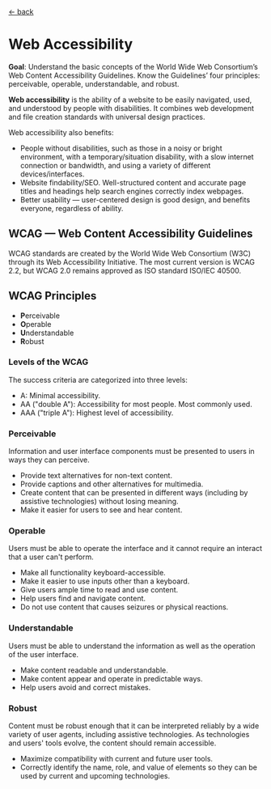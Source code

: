 [&larr; back](index.md)

# Web Accessibility

**Goal**: Understand the basic concepts of the World Wide Web Consortium’s Web Content Accessibility Guidelines. Know the Guidelines’ four principles: perceivable, operable, understandable, and robust.

**Web accessibility** is the ability of a website to be easily navigated, used, and understood by people with disabilities. It combines web development and file creation standards with universal design practices.

Web accessibility also benefits:
* People without disabilities, such as those in a noisy or bright environment, with a temporary/situation disability, with a slow internet connection or bandwidth, and using a variety of different devices/interfaces.
* Website findability/SEO. Well-structured content and accurate page titles and headings help search engines correctly index webpages.
* Better usability — user-centered design is good design, and benefits everyone, regardless of ability. 

## WCAG — Web Content Accessibility Guidelines

WCAG standards are created by the World Wide Web Consortium (W3C) through its Web Accessibility Initiative. The most current version is WCAG 2.2, but WCAG 2.0 remains approved as ISO standard ISO/IEC 40500.

## WCAG Principles

* **P**erceivable
* **O**perable
* **U**nderstandable
* **R**obust

### Levels of the WCAG

The success criteria are categorized into three levels:

* A: Minimal accessibility.
* AA ("double A"): Accessibility for most people. Most commonly used.
* AAA ("triple A"): Highest level of accessibility.
 
### Perceivable

Information and user interface components must be presented to users in ways they can perceive.

* Provide text alternatives for non-text content.
* Provide captions and other alternatives for multimedia.
* Create content that can be presented in different ways (including by assistive technologies) without losing meaning.
* Make it easier for users to see and hear content.

### Operable

Users must be able to operate the interface and it cannot require an interact that a user can't perform.

* Make all functionality keyboard-accessible.
* Make it easier to use inputs other than a keyboard.
* Give users ample time to read and use content.
* Help users find and navigate content.
* Do not use content that causes seizures or physical reactions.

### Understandable

Users must be able to understand the information as well as the operation of the user interface.

* Make content readable and understandable.
* Make content appear and operate in predictable ways.
* Help users avoid and correct mistakes.

### Robust

Content must be robust enough that it can be interpreted reliably by a wide variety of user agents, including assistive technologies. As technologies and users' tools evolve, the content should remain accessible.

* Maximize compatibility with current and future user tools.
* Correctly identify the name, role, and value of elements so they can be used by current and upcoming technologies.